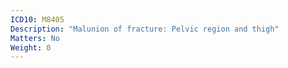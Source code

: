 ```yaml
---
ICD10: M8405
Description: "Malunion of fracture: Pelvic region and thigh"
Matters: No
Weight: 0
---
```


